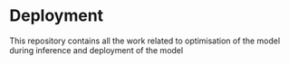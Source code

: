 # Deployment
This repository contains all the work related to optimisation of the model during inference and deployment of the model
